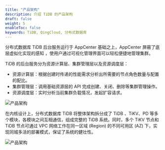 ```yaml
---
title: "产品架构"
description: 介绍 TiDB 的产品架构
draft: false
weight: 5
enableToc: false
keywords: TiDB, QingCloud, 分布式数据库
---
```




分布式数据库 TiDB 后台服务运行于 AppCenter 基础之上，AppCenter 屏蔽了底层虚拟化实现的感知 ，使用户通过可视化管理界面可以轻松便捷地管理集群。

TiDB 的后台服务分为资源计算层、集群管理层以及资源调度层：

- 资源计算层：根据创建时传递的性能需求分析出所需要的节点角色数量与配置的配比。
- 集群管理层：调用基础资源层的 API 完成创建、关闭、删除等集群管理操作。
- 资源调度层：实时分析当前集群负载情况，发起扩容请求。

<img src="../../_images/tidb_architecture_1.png" alt="产品架构"  />

在内核设计上，分布式数据库 TiDB 将整体架构拆分成了 TiDB 、TiKV、PD 等多个模块，各模块之间互相通信，组成完整的 TiDB 系统。同时，多个 TiKV 节点和 TiDB 节点可通过 VPC 网络工作在同一区域 (Region) 的不同可用区 (AZ) 下，实现同城多活的部署模式，保证了系统的健壮性。

<img src="../../_images/tidb_architecture_2.png" alt="产品架构"  />

